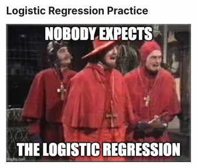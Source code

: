 # Logistic Regression Practice

![Nobody Expects the Logistic Regression meme from meme generator](nobodyexpectslogreg.jpg)
